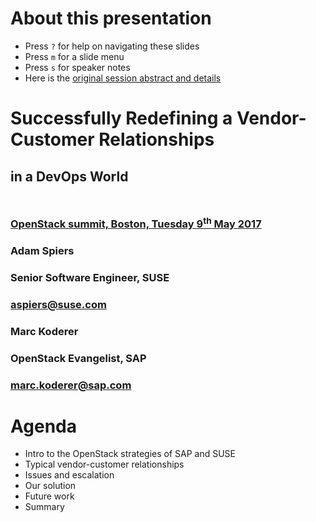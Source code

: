 <!-- .slide: data-state="normal" id="about" data-timing="0" -->
# About this presentation

<!--
*   You can now [watch the video of this presentation online](https://www.openstack.org/videos/video/FIXME)
-->

*   Press `?` for help on navigating these slides
*   Press `m` for a slide menu
*   Press `s` for speaker notes <br />
*   Here is the [original session abstract and details](https://www.openstack.org/summit/boston-2017/summit-schedule/events/17788)


<!-- .slide: data-state="cover" id="cover-page" data-menu-title="Cover slide" data-timing="20" -->
<div class="title">
    <h1>Successfully Redefining a Vendor-Customer Relationships</h1>
    <h2 style="margin-bottom: 50px;">in a DevOps World</h2>
    <h3>
      <a href="https://www.openstack.org/summit/austin-2016/summit-schedule/events/7327">
          OpenStack summit, Boston, Tuesday 9<sup>th</sup> May 2017
      </a>
    </h3>
</div>

<div class="row presenter">
    <div class="col-md-6">
        <h3 class="name">Adam Spiers</h3>
        <h3 class="job-title">Senior Software Engineer, SUSE</h3>
        <h3 class="email"><a href="mailto:aspiers@suse.com">aspiers@suse.com</a></h3>
    </div>
    <div class="col-md-6">
        <h3 class="name">Marc Koderer</h3>
        <h3 class="job-title">OpenStack Evangelist, SAP</h3>
        <h3 class="email"><a href="mailto:marc.koderer@sap.com">marc.koderer@sap.com</a></h3>
    </div>
</div>


<!-- .slide: data-state="normal" id="agenda" data-timing="30" -->
# Agenda

*   Intro to the OpenStack strategies of SAP and SUSE
*   Typical vendor-customer relationships
*   Issues and escalation
*   Our solution
*   Future work
*   Summary
